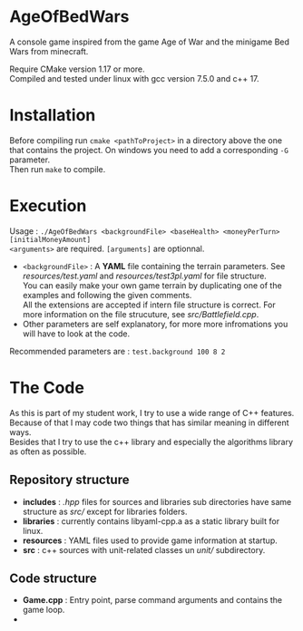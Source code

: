 # AgeOfBedWars
A console game inspired from the game Age of War and the minigame Bed Wars from minecraft.

Require CMake version 1.17 or more.  
Compiled and tested under linux with gcc version 7.5.0 and c++ 17.

# Installation
Before compiling run `cmake <pathToProject>` in a directory above the one that contains the project. On windows you need to add a corresponding `-G` parameter.  
Then run `make` to compile.

# Execution
Usage : `./AgeOfBedWars <backgroundFile> <baseHealth> <moneyPerTurn> [initialMoneyAmount]`  
`<arguments>` are required. `[arguments]` are optionnal.  
* `<backgroundFile>` : A **YAML** file containing the terrain parameters. See *resources/test.yaml* and *resources/test3pl.yaml* for file structure.  
  You can easily make your own game terrain by duplicating one of the examples and following the given comments.  
  All the extensions are accepted if intern file structure is correct. For more information on the file strucuture, see *src/Battlefield.cpp*.
* Other parameters are self explanatory, for more more infromations you will have to look at the code.

Recommended parameters are : `test.background 100 8 2`

# The Code
As this is part of my student work, I try to use a wide range of C++ features. Because of that I may code two things that has similar meaning in different ways.  
Besides that I try to use the c++ library and especially the algorithms library as often as possible. 

## Repository structure
* **includes** : *.hpp* files for sources and libraries sub directories have same structure as *src/* except for libraries folders.
* **libraries** : currently contains libyaml-cpp.a as a static library built for linux.
* **resources** : YAML files used to provide game information at startup.
* **src** : c++ sources with unit-related classes un *unit/* subdirectory.

## Code structure
* **Game.cpp** : Entry point, parse command arguments and contains the game loop.
* 
